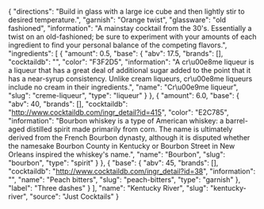 {
    "directions": "Build in glass with a large ice cube and then lightly stir to desired temperature.",
    "garnish": "Orange twist",
    "glassware": "old fashioned",
    "information": "A mainstay cocktail from the 30's.  Essentially a twist on an old-fashioned; be sure to experiment with your amounts of each ingredient to find your personal balance of the competing flavors.",
    "ingredients": [
        {
            "amount": 0.5,
            "base": {
                "abv": 17.5,
                "brands": [],
                "cocktaildb": "",
                "color": "F3F2D5",
                "information": "A cr\u00e8me liqueur is a liqueur that has a great deal of additional sugar added to the point that it has a near-syrup consistency. Unlike cream liqueurs, cr\u00e8me liqueurs include no cream in their ingredients.",
                "name": "Cr\u00e9me liqueur",
                "slug": "creme-liqueur",
                "type": "liqueur"
            }
        },
        {
            "amount": 6.0,
            "base": {
                "abv": 40,
                "brands": [],
                "cocktaildb": "http://www.cocktaildb.com/ingr_detail?id=415",
                "color": "E2C785",
                "information": "Bourbon whiskey is a type of American whiskey: a barrel-aged distilled spirit made primarily from corn. The name is ultimately derived from the French Bourbon dynasty, although it is disputed whether the namesake Bourbon County in Kentucky or Bourbon Street in New Orleans inspired the whiskey's name.",
                "name": "Bourbon",
                "slug": "bourbon",
                "type": "spirit"
            }
        },
        {
            "base": {
                "abv": 45,
                "brands": [],
                "cocktaildb": "http://www.cocktaildb.com/ingr_detail?id=38",
                "information": "",
                "name": "Peach bitters",
                "slug": "peach-bitters",
                "type": "garnish"
            },
            "label": "Three dashes"
        }
    ],
    "name": "Kentucky River",
    "slug": "kentucky-river",
    "source": "Just Cocktails"
}